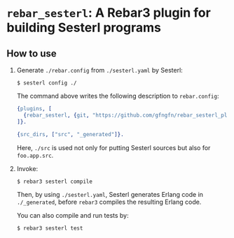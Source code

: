 
# `rebar_sesterl`: A Rebar3 plugin for building Sesterl programs

## How to use

1. Generate `./rebar.config` from `./sesterl.yaml` by Sesterl:

   ```console
   $ sesterl config ./
   ```

   The command above writes the following description to `rebar.config`:

   ```erlang
   {plugins, [
     {rebar_sesterl, {git, "https://github.com/gfngfn/rebar_sesterl_plugin.git", {branch, "master"}}}
   ]}.

   {src_dirs, ["src", "_generated"]}.
   ```

   Here, `./src` is used not only for putting Sesterl sources but also for `foo.app.src`.

2. Invoke:

   ```console
   $ rebar3 sesterl compile
   ```

   Then, by using `./sesterl.yaml`, Sesterl generates Erlang code in `./_generated`, before `rebar3` compiles the resulting Erlang code.

   You can also compile and run tests by:

   ```console
   $ rebar3 sesterl test
   ```

